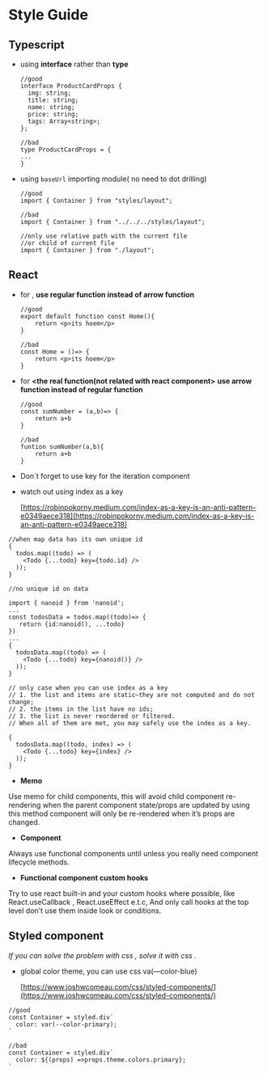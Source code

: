 # Style Guide

## **Typescript**

- using **interface** rather than **type**
    
    ```tsx
    //good
    interface ProductCardProps {
      img: string;
      title: string;
      name: string;
      price: string;
      tags: Array<string>;
    };
    
    //bad 
    type ProductCardProps = {
    ...
    }
    
    ```
    

- using `baseUrl` importing module( no need to dot drilling)
    
    ```tsx
    //good
    import { Container } from "styles/layout";
    
    //bad
    import { Container } from "../../../styles/layout";
    
    //only use relative path with the current file
    //or child of current file
    import { Container } from "./layout";
    ```
    

## React

- for **<the react component>**, **use regular function instead of arrow function**
    
    ```tsx
    //good
    export default function const Home(){
        return <p>its hoem</p>
    }
    
    //bad
    const Home = ()=> {
        return <p>its hoem</p>
    }
    
    ```
    

- for **<the real function(not related with react component>** **use arrow function instead of regular function**
    
    ```tsx
    //good
    const sumNumber = (a,b)=> {
        return a+b
    }
    
    //bad
    funtion sumNumber(a,b){
        return a+b
    }
    ```
    

- Don`t forget to use key for the iteration component
- watch out using index as a key
    
    [https://robinpokorny.medium.com/index-as-a-key-is-an-anti-pattern-e0349aece318](https://robinpokorny.medium.com/index-as-a-key-is-an-anti-pattern-e0349aece318)
    

```tsx
//when map data has its own unique id
{
  todos.map((todo) => (
    <Todo {...todo} key={todo.id} />
  ));
}

//no unique id on data

import { nanoid } from 'nanoid';
...
const todosData = todos.map((todo)=> {
   return {id:nanoid(), ...todo}
})
...
{
  todosData.map((todo) => (
    <Todo {...todo} key={nanoid()} />
  ));
}

// only case when you can use index as a key
// 1. the list and items are static–they are not computed and do not change;
// 2. the items in the list have no ids;
// 3. the list is never reordered or filtered.
// When all of them are met, you may safely use the index as a key.

{
  todosData.map((todo, index) => (
    <Todo {...todo} key={index} />
  ));
}

```

- **Memo**

Use memo for child components, this will avoid child component re-rendering when the parent component state/props are updated by using this method component will only be re-rendered when it’s props are changed.

- **Component**

Always use functional components until unless you really need component lifecycle methods.

- **Functional component custom hooks**

Try to use react built-in and your custom hooks where possible, like React.useCallback , React.useEffect e.t.c, And only call hooks at the top level don’t use them inside look or conditions.

## Styled component

*If you can solve the problem with css , solve it with css .*

- global color theme, you can use css va(—color-blue)
    
    [https://www.joshwcomeau.com/css/styled-components/](https://www.joshwcomeau.com/css/styled-components/)
    

```tsx
//good
const Container = styled.div`
  color: var(--color-primary);
`

//bad
const Container = styled.div`
  color: ${(props) =>props.theme.colors.primary};
`
```
